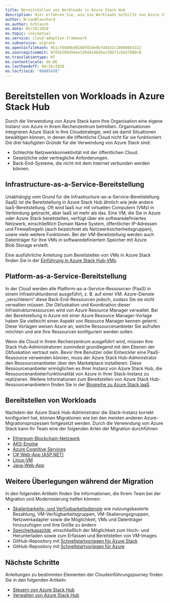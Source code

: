 ```yaml
---
title: Bereitstellen von Workloads in Azure Stack Hub
description: Hier erfahren Sie, wie Sie Workloads mithilfe von Azure Stack Hub in Ihrem Rechenzentrum bereitstellen.
author: BrianBlanchard
ms.author: brblanch
ms.date: 05/19/2020
ms.topic: conceptual
ms.service: cloud-adoption-framework
ms.subservice: migrate
ms.openlocfilehash: 9b1cf8600bd0160f02de9bfd4532c189008b5322
ms.sourcegitcommit: 07d56209d56ee199dd148dbac59671cbb57880c0
ms.translationtype: HT
ms.contentlocale: de-DE
ms.lasthandoff: 08/26/2020
ms.locfileid: "88885438"
---
```

# <a name="deploy-workloads-to-azure-stack-hub"></a>Bereitstellen von Workloads in Azure Stack Hub

Durch die Verwendung von Azure Stack kann Ihre Organisation eine eigene Instanz von Azure in ihrem Rechenzentrum betreiben. Organisationen integrieren Azure Stack in Ihre Cloudstrategie, weil sie damit Situationen bewältigen können, in denen die öffentliche Cloud nicht für sie funktioniert. Die drei häufigsten Gründe für die Verwendung von Azure Stack sind:

- Schlechte Netzwerkkonnektivität mit der öffentlichen Cloud.
- Gesetzliche oder vertragliche Anforderungen.
- Back-End-Systeme, die nicht mit dem Internet verbunden werden können.

## <a name="infrastructure-as-a-service-deployment"></a>Infrastructure-as-a-Service-Bereitstellung

Unabhängig vom Grund für die Infrastructure-as-a-Service-Bereitstellung (IaaS) ist die Bereitstellung in Azure Stack Hub ähnlich wie jede andere IaaS-Bereitstellung. Oft wird IaaS nur mit virtuellen Computern (VMs) in Verbindung gebracht, aber IaaS ist mehr als das. Eine VM, die Sie in Azure oder Azure Stack bereitstellen, verfügt über ein softwaredefiniertes Netzwerk, einschließlich Domain Name System, öffentlicher IP-Adressen und Firewallregeln (auch bezeichnet als Netzwerksicherheitsgruppen), sowie viele weitere Funktionen. Bei der VM-Bereitstellung werden auch Datenträger für Ihre VMs in softwaredefiniertem Speicher mit Azure Blob Storage erstellt.

Eine ausführliche Anleitung zum Bereitstellen von VMs in Azure Stack finden Sie in der [Einführung in Azure Stack Hub-VMs](/azure-stack/user/azure-stack-compute-overview?view=azs-2002).

## <a name="platform-as-a-service-deployment"></a>Platform-as-a-Service-Bereitstellung

In der Cloud werden alle Platform-as-a-Service-Ressourcen (PaaS) in einem Infrastrukturdienst ausgeführt, z. B. auf einer VM. Azure-Dienste „verschleiern“ diese Back-End-Ressourcen jedoch, sodass Sie sie nicht verwalten müssen. Die Obfuskation und Koordination dieser Infrastrukturressourcen wird von Azure Resource Manager verwaltet. Bei der Bereitstellung in Azure mit einer Azure Resource Manager-Vorlage haben Sie vielleicht einen Aspekt von Resource Manager kennen gelernt. Diese Vorlagen weisen Azure an, welche Ressourcenanbieter Sie aufrufen möchten und wie Ihre Ressourcen konfiguriert werden sollen.

Wenn die Cloud in Ihrem Rechenzentrum ausgeführt wird, müssen Ihre Stack Hub-Administratoren zumindest grundlegend mit den Ebenen der Obfuskation vertraut sein. Bevor Ihre Benutzer oder Entwickler eine PaaS-Ressource verwenden können, muss der Azure Stack Hub-Administrator den Ressourcenanbieter über den Marketplace installieren. Diese Ressourcenanbieter ermöglichen es Ihrer Instanz von Azure Stack Hub, die Ressourcenanbieterfunktionalität von Azure in Ihrer Stack-Instanz zu replizieren. Weitere Informationen zum Bereitstellen von Azure Stack Hub-Ressourcenanbietern finden Sie in der [Blogreihe zu Azure Stack IaaS](https://azure.microsoft.com/blog/azure-stack-iaas-part-one/).

## <a name="deploy-workloads"></a>Bereitstellen von Workloads

Nachdem der Azure Stack Hub-Administrator die Stack-Instanz korrekt konfiguriert hat, können Migrationen wie bei den meisten anderen Azure-Migrationsprozessen fortgesetzt werden. Durch die Verwendung von Azure Stack kann Ihr Team eine der folgenden Arten der Migration durchführen:

- [Ethereum-Blockchain-Netzwerk](/azure-stack/user/azure-stack-ethereum?view=azs-2002)
- [AKS-Engine](/azure-stack/user/azure-stack-kubernetes-aks-engine-overview?view=azs-2002)
- [Azure Cognitive Services](/azure-stack/user/azure-stack-solution-template-cognitive-services?view=azs-2002)
- [C#-Web-App (ASP.NET)](/azure-stack/user/azure-stack-dev-start-howto-vm-dotnet?view=azs-2002)
- [Linux-VM](/azure-stack/user/azure-stack-dev-start-howto-deploy-linux?view=azs-2002)
- [Java-Web-App](/azure-stack/user/azure-stack-dev-start-howto-vm-java?view=azs-2002)

## <a name="additional-considerations-during-migration"></a>Weitere Überlegungen während der Migration

In den folgenden Artikeln finden Sie Informationen, die Ihrem Team bei der Migration und Modernisierung helfen können:

- [Skalierbarkeits- und Verfügbarkeitsdienste](https://azure.microsoft.com/blog/azure-stack-iaas-part-six/) wie nutzungsbasierte Bezahlung, VM-Verfügbarkeitsgruppen, VM-Skalierungsgruppen, Netzwerkadapter sowie die Möglichkeit, VMs und Datenträger hinzuzufügen und ihre Größe zu ändern
- [Speicherkapazität](https://azure.microsoft.com/blog/azure-stack-iaas-part-3/), einschließlich der Möglichkeit zum Hoch- und Herunterladen sowie zum Erfassen und Bereitstellen von VM-Images
- GitHub-Repository mit [Schnellstartvorlagen für Azure Stack](https://github.com/Azure/AzureStack-QuickStart-Templates)
- GitHub-Repository mit [Schnellstartvorlagen für Azure](https://github.com/Azure/Azure-QuickStart-Templates)

## <a name="next-steps"></a>Nächste Schritte

Anleitungen zu bestimmten Elementen der Cloudeinführungsjourney finden Sie in den folgenden Artikeln:

- [Steuern von Azure Stack Hub](./govern.md)
- [Verwalten von Azure Stack Hub](./manage.md)

